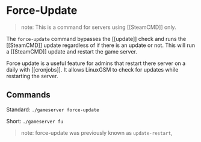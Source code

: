 # Force-Update

> note: This is a command for servers using \[\[SteamCMD\]\] only.

The `force-update` command bypasses the \[\[update\]\] check and runs the \[\[SteamCMD\]\] update regardless of if there is an update or not. This will run a \[\[SteamCMD\]\] update and restart the game server.

Force update is a useful feature for admins that restart there server on a daily with \[\[cronjobs\]\]. It allows LinuxGSM to check for updates while restarting the server.

## Commands

Standard: `./gameserver force-update`

Short: `./gameserver fu`

> note: force-update was previously known as `update-restart`,

